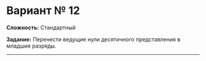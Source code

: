 # Вариант № 12
**Сложность:** Стандартный

**Задание:**  Перенести ведущие нули десятичного представления в младшие разряды.

---